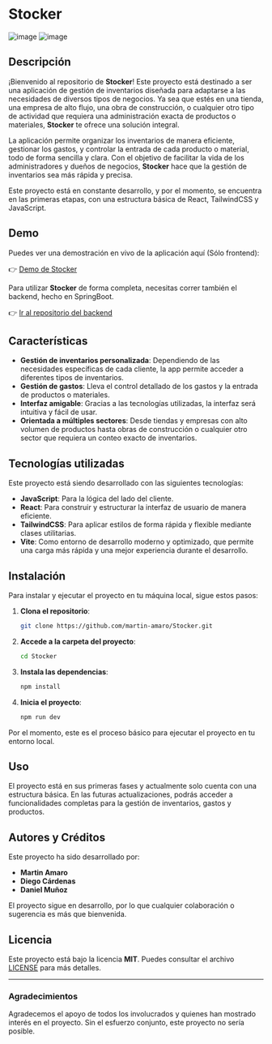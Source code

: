 # **Stocker**

![image](https://img.shields.io/badge/React-20232A?style=for-the-badge&logo=react&logoColor=61DAFB)
![image](https://img.shields.io/badge/Tailwind_CSS-38B2AC?style=for-the-badge&logo=tailwind-css&logoColor=white)

## Descripción

¡Bienvenido al repositorio de **Stocker**! Este proyecto está destinado a ser una aplicación de gestión de inventarios diseñada para adaptarse a las necesidades de diversos tipos de negocios. Ya sea que estés en una tienda, una empresa de alto flujo, una obra de construcción, o cualquier otro tipo de actividad que requiera una administración exacta de productos o materiales, **Stocker** te ofrece una solución integral.

La aplicación permite organizar los inventarios de manera eficiente, gestionar los gastos, y controlar la entrada de cada producto o material, todo de forma sencilla y clara. Con el objetivo de facilitar la vida de los administradores y dueños de negocios, **Stocker** hace que la gestión de inventarios sea más rápida y precisa.

Este proyecto está en constante desarrollo, y por el momento, se encuentra en las primeras etapas, con una estructura básica de React, TailwindCSS y JavaScript.

## Demo

Puedes ver una demostración en vivo de la aplicación aquí (Sólo frontend):

👉 [Demo de Stocker](https://martin-amaro.github.io/stocker/)

Para utilizar **Stocker** de forma completa, necesitas correr también el backend, hecho en SpringBoot.

👉 [Ir al repositorio del backend](https://github.com/dnlm7/stocker-backend)

## Características

- **Gestión de inventarios personalizada**: Dependiendo de las necesidades específicas de cada cliente, la app permite acceder a diferentes tipos de inventarios.
- **Gestión de gastos**: Lleva el control detallado de los gastos y la entrada de productos o materiales.
- **Interfaz amigable**: Gracias a las tecnologías utilizadas, la interfaz será intuitiva y fácil de usar.
- **Orientada a múltiples sectores**: Desde tiendas y empresas con alto volumen de productos hasta obras de construcción o cualquier otro sector que requiera un conteo exacto de inventarios.

## **Tecnologías utilizadas**

Este proyecto está siendo desarrollado con las siguientes tecnologías:

- **JavaScript**: Para la lógica del lado del cliente.
- **React**: Para construir y estructurar la interfaz de usuario de manera eficiente.
- **TailwindCSS**: Para aplicar estilos de forma rápida y flexible mediante clases utilitarias.
- **Vite**: Como entorno de desarrollo moderno y optimizado, que permite una carga más rápida y una mejor experiencia durante el desarrollo.

## **Instalación**

Para instalar y ejecutar el proyecto en tu máquina local, sigue estos pasos:

1. **Clona el repositorio**:

    ```bash
    git clone https://github.com/martin-amaro/Stocker.git
    ```

2. **Accede a la carpeta del proyecto**:

    ```bash
    cd Stocker
    ```

3. **Instala las dependencias**:

    ```bash
    npm install
    ```

4. **Inicia el proyecto**:

    ```bash
    npm run dev
    ```

Por el momento, este es el proceso básico para ejecutar el proyecto en tu entorno local.

## **Uso**

El proyecto está en sus primeras fases y actualmente solo cuenta con una estructura básica. En las futuras actualizaciones, podrás acceder a funcionalidades completas para la gestión de inventarios, gastos y productos.

## **Autores y Créditos**

Este proyecto ha sido desarrollado por:

- **Martin Amaro**
- **Diego Cárdenas**
- **Daniel Muñoz**

El proyecto sigue en desarrollo, por lo que cualquier colaboración o sugerencia es más que bienvenida.

## **Licencia**

Este proyecto está bajo la licencia **MIT**. Puedes consultar el archivo [LICENSE](LICENSE) para más detalles.

---

### **Agradecimientos**

Agradecemos el apoyo de todos los involucrados y quienes han mostrado interés en el proyecto. Sin el esfuerzo conjunto, este proyecto no sería posible.
